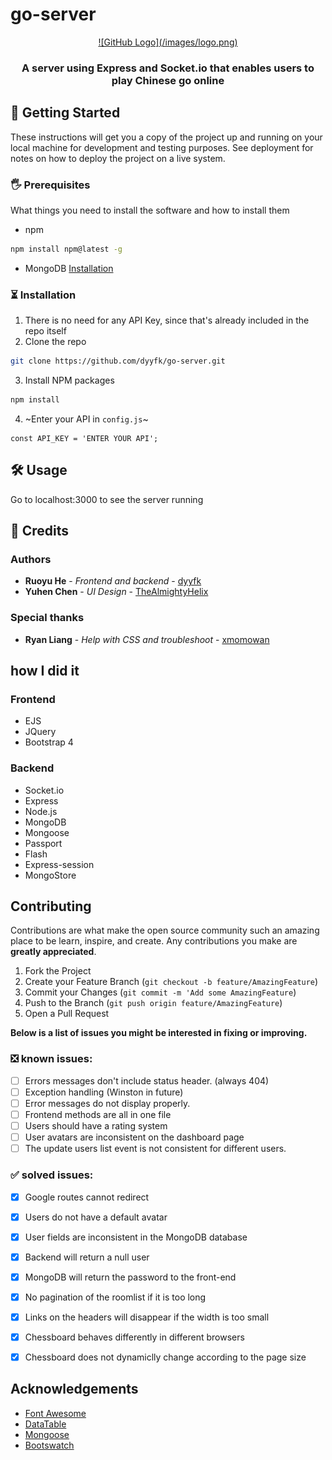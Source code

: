 # go-server
<p align="center">
  <a href="http://uwmgo.com/">
    ![GitHub Logo](/images/logo.png)
  </a>
</p>
<h3 align="center"> A server using Express and Socket.io that enables users to play Chinese go online </h3>

## 🚀 Getting Started

These instructions will get you a copy of the project up and running on your local machine for development and testing purposes. See deployment for notes on how to deploy the project on a live system.

### 🖐 Prerequisites

What things you need to install the software and how to install them

* npm
```sh
npm install npm@latest -g
```

* MongoDB
[Installation](https://docs.mongodb.com/manual/installation/)

### ⏳ Installation

1. There is no need for any API Key, since that's already included in the repo itself
2. Clone the repo
```sh
git clone https://github.com/dyyfk/go-server.git
```
3. Install NPM packages
```sh
npm install
```
4. ~Enter your API in `config.js`~
```JS
const API_KEY = 'ENTER YOUR API';
```

## 🛠 Usage

Go to localhost:3000 to see the server running

## 👥 Credits
### Authors
* **Ruoyu He** - *Frontend and backend* - [dyyfk](https://github.com/dyyfk)
* **Yuhen Chen** - *UI Design* - [TheAlmightyHelix](https://github.com/TheAlmightyHelix)
### Special thanks
* **Ryan Liang** - *Help with CSS and troubleshoot* - [xmomowan](https://github.com/xmomowan)

## how I did it
### Frontend

* EJS
* JQuery
* Bootstrap 4

### Backend

* Socket.io
* Express
* Node.js
* MongoDB
* Mongoose
* Passport
* Flash
* Express-session
* MongoStore

## Contributing

Contributions are what make the open source community such an amazing place to be learn, inspire, and create. Any contributions you make are **greatly appreciated**.

1. Fork the Project
2. Create your Feature Branch (`git checkout -b feature/AmazingFeature`)
3. Commit your Changes (`git commit -m 'Add some AmazingFeature`)
4. Push to the Branch (`git push origin feature/AmazingFeature`)
5. Open a Pull Request

**Below is a list of issues you might be interested in fixing or improving.**

### ❎ known issues:
- [ ] Errors messages don't include status header. (always 404) 
- [ ] Exception handling (Winston in future)
- [ ] Error messages do not display properly.
- [ ] Frontend methods are all in one file
- [ ] Users should have a rating system
- [ ] User avatars are inconsistent on the dashboard page 
- [ ] The update users list event is not consistent for different users.
### ✅ solved issues: 
- [x] Google routes cannot redirect
- [x] Users do not have a default avatar
- [x] User fields are inconsistent in the MongoDB database
- [x] Backend will return a null user
- [x] MongoDB will return the password to the front-end
- [x] No pagination of the roomlist if it is too long
- [x] Links on the headers will disappear if the width is too small
- [x] Chessboard behaves differently in different browsers
- [x] Chessboard does not dynamiclly change according to the page size


## Acknowledgements
* [Font Awesome](https://fontawesome.com)
* [DataTable](https://datatables.net/)
* [Mongoose](https://mongoosejs.com/)
* [Bootswatch](https://bootswatch.com/)
